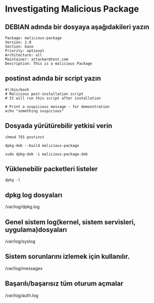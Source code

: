 # Investigating Malicious Package

## DEBIAN adında bir dosyaya aşağıdakileri yazın
```
Package: malicious-package
Version: 1.0
Section: base
Priority: optional
Architecture: all
Maintainer: attacker@test.com
Description: This is a malicious Package
```


## postinst adında  bir script yazın

```
#!/bin/bash
# Malicious post-installation script
# It will run this script after installation

# Print a suspicious message - for demonstration
echo "something suspicious"
```

## Dosyada yürütürebilir yetkisi verin
```
chmod 755 postinst
```

```
dpkg-deb --build malicious-package
```

```
sudo dpkg-deb -i malicious-package.deb
```

## Yüklenebilir packetleri listeler
```
dpkg -l
```
## dpkg log dosyaları 
/var/log/dpkg.log

## Genel sistem log(kernel, sistem servisleri, uygulama)dosyaları 
/var/log/syslog


## Sistem sorunlarını izlemek için kullanılır.
/var/log/messages

## Başarılı/başarısız tüm oturum açmalar
/var/log/auth.log


